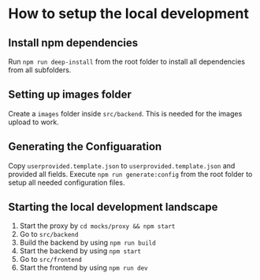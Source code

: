 # How to setup the local development

## Install npm dependencies

Run `npm run deep-install` from the root folder to install all dependencies from all subfolders.

## Setting up images folder

Create a `images` folder inside `src/backend`. This is needed for the images upload to work.

## Generating the Configuaration

Copy `userprovided.template.json` to `userprovided.template.json` and provided all fields.
Execute `npm run generate:config` from the root folder to setup all needed configuration files.

## Starting the local development landscape

1. Start the proxy by `cd mocks/proxy && npm start`
1. Go to `src/backend`
1. Build the backend by using `npm run build`
1. Start the backend by using `npm start`
1. Go to `src/frontend`
1. Start the frontend by using `npm run dev`
